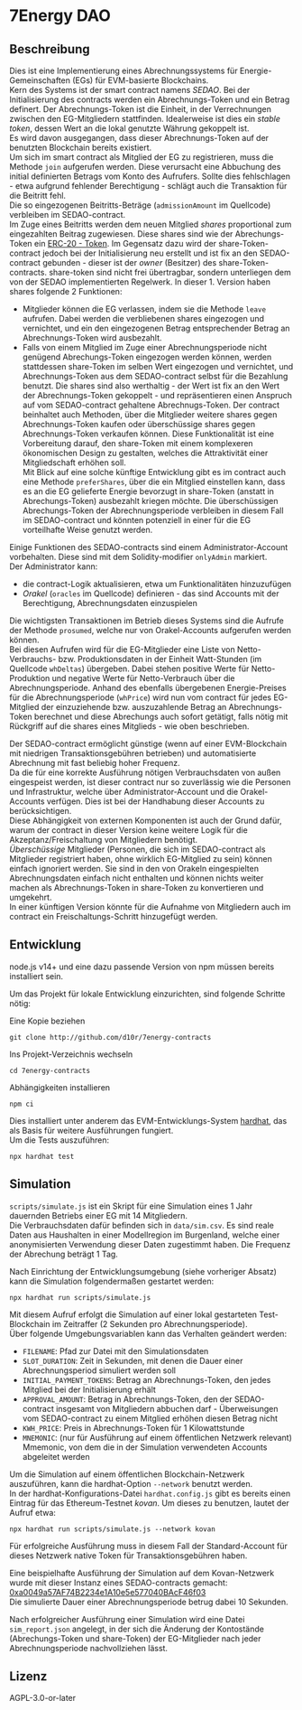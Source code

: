 # 7Energy DAO

## Beschreibung

Dies ist eine Implementierung eines Abrechnungssystems für Energie-Gemeinschaften (EGs) für EVM-basierte Blockchains.  
Kern des Systems ist der smart contract namens _SEDAO_. Bei der Initialisierung des contracts werden ein Abrechnungs-Token und ein Betrag definert.
Der Abrechnungs-Token ist die Einheit, in der Verrechnungen zwischen den EG-Mitgliedern stattfinden. Idealerweise ist dies ein _stable token_, dessen Wert an die lokal genutzte Währung gekoppelt ist.  
Es wird davon ausgegangen, dass dieser Abrechnungs-Token auf der benutzten Blockchain bereits existiert.  
Um sich im smart contract als Mitglied der EG zu registrieren, muss die Methode `join` aufgerufen werden. Diese verursacht eine Abbuchung des initial definierten Betrags vom Konto des Aufrufers. Sollte dies fehlschlagen - etwa aufgrund fehlender Berechtigung - schlägt auch die Transaktion für die Beitritt fehl.  
Die so eingezogenen Beitritts-Beträge (`admissionAmount` im Quellcode) verbleiben im SEDAO-contract.  
Im Zuge eines Beitritts werden dem neuen Mitglied _shares_ proportional zum eingezahlten Beitrag zugewiesen. Diese shares sind wie der Abrechungs-Token ein [ERC-20 - Token](https://eips.ethereum.org/EIPS/eip-20).
Im Gegensatz dazu wird der share-Token-contract jedoch bei der Initialisierung neu erstellt und ist fix an den SEDAO-contract gebunden - dieser ist der _owner_ (Besitzer) des share-Token-contracts.
share-token sind nicht frei übertragbar, sondern unterliegen dem von der SEDAO implementierten Regelwerk.
In dieser 1. Version haben shares folgende 2 Funktionen:
* Mitglieder können die EG verlassen, indem sie die Methode `leave` aufrufen. Dabei werden die verbliebenen shares eingezogen und vernichtet, und ein den eingezogenen Betrag entsprechender Betrag an Abrechnungs-Token wird ausbezahlt.
* Falls von einem Mitglied im Zuge einer Abrechnungsperiode nicht genügend Abrechungs-Token eingezogen werden können, werden stattdessen share-Token im selben Wert eingezogen und vernichtet, und Abrechnungs-Token aus dem SEDAO-contract selbst für die Bezahlung benutzt.
Die shares sind also werthaltig - der Wert ist fix an den Wert der Abrechnungs-Token gekoppelt - und repräsentieren einen Anspruch auf vom SEDAO-contract gehaltene Abrechnugs-Token.
Der contract beinhaltet auch Methoden, über die Mitglieder weitere shares gegen Abrechnungs-Token kaufen oder überschüssige shares gegen Abrechnungs-Token verkaufen können. Diese Funktionalität ist eine Vorbereitung darauf, den share-Token mit einem komplexeren ökonomischen Design zu gestalten, welches die Attraktivität einer Mitgliedschaft erhöhen soll.  
Mit Blick auf eine solche künftige Entwicklung gibt es im contract auch eine Methode `preferShares`, über die ein Mitglied einstellen kann, dass es an die EG gelieferte Energie bevorzugt in share-Token (anstatt in Abrechungs-Token) ausbezahlt kriegen möchte. Die überschüssigen Abrechungs-Token der Abrechnungsperiode verbleiben in diesem Fall im SEDAO-contract und könnten potenziell in einer für die EG vorteilhafte Weise genutzt werden.

Einige Funktionen des SEDAO-contracts sind einem Administrator-Account vorbehalten. Diese sind mit dem Solidity-modifier `onlyAdmin` markiert.  
Der Administrator kann:
* die contract-Logik aktualisieren, etwa um Funktionalitäten hinzuzufügen
* _Orakel_ (`oracles` im Quellcode) definieren - das sind Accounts mit der Berechtigung, Abrechnungsdaten einzuspielen

Die wichtigsten Transaktionen im Betrieb dieses Systems sind die Aufrufe der Methode `prosumed`, welche nur von Orakel-Accounts aufgerufen werden können.  
Bei diesen Aufrufen wird für die EG-Mitglieder eine Liste von Netto-Verbrauchs- bzw. Produktionsdaten in der Einheit Watt-Stunden (im Quellcode `whDeltas`) übergeben. Dabei stehen positive Werte für Netto-Produktion und negative Werte für Netto-Verbrauch über die Abrechnungsperiode. 
Anhand des ebenfalls übergebenen Energie-Preises für die Abrechnungsperiode (`whPrice`) wird nun vom contract für jedes EG-Mitglied der einzuziehende bzw. auszuzahlende Betrag an Abrechnungs-Token berechnet und diese Abrechungs auch sofort getätigt, falls nötig mit Rückgriff auf die shares eines Mitglieds - wie oben beschrieben.  


Der SEDAO-contract ermöglicht günstige (wenn auf einer EVM-Blockchain mit niedrigen Transaktionsgebühren betrieben) und automatisierte Abrechnung mit fast beliebig hoher Frequenz.  
Da die für eine korrekte Ausführung nötigen Verbrauchsdaten von außen eingespeist werden, ist dieser contract nur so zuverlässig wie die Personen und Infrastruktur, welche über Administrator-Account und die Orakel-Accounts verfügen. Dies ist bei der Handhabung dieser Accounts zu berücksichtigen.  
Diese Abhängigkeit von externen Komponenten ist auch der Grund dafür, warum der contract in dieser Version keine weitere Logik für die Akzeptanz/Freischaltung von Mitgliedern benötigt.  
_Überschüssige_ Mitglieder (Personen, die sich im SEDAO-contract als Mitglieder registriert haben, ohne wirklich EG-Mitglied zu sein) können einfach ignoriert werden. Sie sind in den von Orakeln eingespielten Abrechnungsdaten einfach nicht enthalten und können nichts weiter machen als Abrechnungs-Token in share-Token zu konvertieren und umgekehrt.  
In einer künftigen Version könnte für die Aufnahme von Mitgliedern auch im contract ein Freischaltungs-Schritt hinzugefügt werden.

## Entwicklung

node.js v14+ und eine dazu passende Version von npm müssen bereits installiert sein.

Um das Projekt für lokale Entwicklung einzurichten, sind folgende Schritte nötig:

Eine Kopie beziehen
```
git clone http://github.com/d10r/7energy-contracts
```

Ins Projekt-Verzeichnis wechseln
```
cd 7energy-contracts
```

Abhängigkeiten installieren
```
npm ci
```

Dies installiert unter anderem das EVM-Entwicklungs-System [hardhat](https://hardhat.org), das als Basis für weitere Ausführungen fungiert.  
Um die Tests auszuführen:
```
npx hardhat test
```

## Simulation

`scripts/simulate.js` ist ein Skript für eine Simulation eines 1 Jahr dauernden Betriebs einer EG mit 14 Mitgliedern.  
Die Verbrauchsdaten dafür befinden sich in `data/sim.csv`. Es sind reale Daten aus Haushalten in einer Modellregion im Burgenland, welche einer anonymisierten Verwendung dieser Daten zugestimmt haben.
Die Frequenz der Abrechung beträgt 1 Tag.

Nach Einrichtung der Entwicklungsumgebung (siehe vorheriger Absatz) kann die Simulation folgendermaßen gestartet werden:
```
npx hardhat run scripts/simulate.js
```

Mit diesem Aufruf erfolgt die Simulation auf einer lokal gestarteten Test-Blockchain im Zeitraffer (2 Sekunden pro Abrechnungsperiode).  
Über folgende Umgebungsvariablen kann das Verhalten geändert werden:
* `FILENAME`: Pfad zur Datei mit den Simulationsdaten
* `SLOT_DURATION`: Zeit in Sekunden, mit denen die Dauer einer Abrechnungsperiod simuliert werden soll
* `INITIAL_PAYMENT_TOKENS`: Betrag an Abrechnungs-Token, den jedes Mitglied bei der Initialisierung erhält
* `APPROVAL_AMOUNT`: Betrag in Abrechnungs-Token, den der SEDAO-contract insgesamt von Mitgliedern abbuchen darf - Überweisungen vom SEDAO-contract zu einem Mitglied erhöhen diesen Betrag nicht
* `KWH_PRICE`: Preis in Abrechnungs-Token für 1 Kilowattstunde
* `MNEMONIC`: (nur für Ausführung auf einem öffentlichen Netzwerk relevant) Mmemonic, von dem die in der Simulation verwendeten Accounts abgeleitet werden

Um die Simulation auf einem öffentlichen Blockchain-Netzwerk auszuführen, kann die hardhat-Option `--network` benutzt werden.  
In der hardhat-Konfigurations-Datei `hardhat.config.js` gibt es bereits einen Eintrag für das Ethereum-Testnet _kovan_. Um dieses zu benutzen, lautet der Aufruf etwa:
```
npx hardhat run scripts/simulate.js --network kovan
```

Für erfolgreiche Ausführung muss in diesem Fall der Standard-Account für dieses Netzwerk native Token für Transaktionsgebühren haben.

Eine beispielhafte Ausführung der Simulation auf dem Kovan-Netzwerk wurde mit dieser Instanz eines SEDAO-contracts gemacht: [0xa0049a57AF74B2234e1A10e5e577040BAcF46f03](https://kovan.etherscan.io/address/0xa0049a57AF74B2234e1A10e5e577040BAcF46f03)  
Die simulierte Dauer einer Abrechnungsperiode betrug dabei 10 Sekunden.

Nach erfolgreicher Ausführung einer Simulation wird eine Datei `sim_report.json` angelegt, in der sich die Änderung der Kontostände (Abrechungs-Token und share-Token) der EG-Mitglieder nach jeder Abrechnungsperiode nachvollziehen lässt.

## Lizenz

AGPL-3.0-or-later